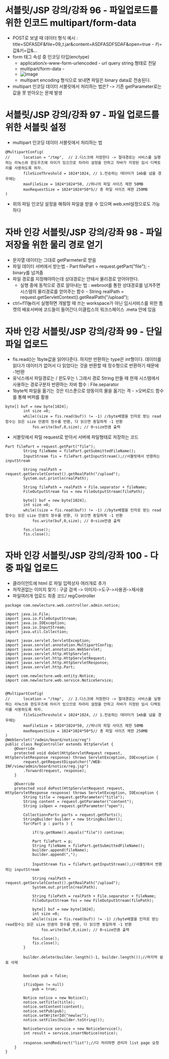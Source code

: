 # 서블릿/JSP 강의/강좌 96 - 파일업로드를 위한 인코드 multipart/form-data
* POST로 보낼 때 데이터 형식 예시 : title=SDFASDF&file=09_t.jar&content=ASDFASDFSDAF&open=true  - 키=값&키=값&...
* form 태그 속성 중 인코딩 타입(enctype)
   * application/x-www-form-urlencoded - url query string 형태로 전달
   * multipart/form-data - 
   * ![image](https://user-images.githubusercontent.com/40667871/217547858-cc70fb3c-92cb-403f-87f3-064aa5f43263.png)
   * multipart encoding 형식으로 보내면 파일은 binary data로 전송된다.
* multipart 인코딩 데이터 서블릿에서 처리하는 법은? -> 기존 getParameter로는 값을 못 받아오는 문제 발생 

# 서블릿/JSP 강의/강좌 97 - 파일 업로드를 위한 서블릿 설정
* multipart 인코딩 데이터 서블릿에서 처리하는 법
```
@MultipartConfig(
//		location = "/tmp",  // 2.디스크에 저장한다 -> 절대경로는 서비스를 실행하는 리눅스와 윈도우즈에 차이가 있으므로 차라리 설정을 안하고 자바가 지정된 임시 디렉토리를 사용하도록 하자.
		fileSizeThreshold = 1024*1024, // 1.전송하는 데이터가 1mb를 넘을 경우에는
		maxFileSize = 1024*1024*50, //하나의 파일 사이즈 제한 50MB
		maxRequestSize = 1024*1024*50*5// 총 파일 사이즈 제한 250MB
)
```
* 위의 파일 인코딩 설정을 해줘야 파일을 받을 수 있으며 web.xml설정으로도 가능하다

# 자바 인강 서블릿/JSP 강의/강좌 98 - 파일 저장을 위한 물리 경로 얻기
* 문자열 데이터는 그대로 getParmeter로 받음
* 파일 데이터 서버에서 받는법 - 		Part filePart = request.getPart("file"); - binary를 넘겨줌
* 파일 경로를 지정해야하는데 상대경로는 안돼서 물리경로 얻어야한다.
   * 실행 중에 동적으로 경로 알아내는 법 : webroot를 통한 상대경로를 넘겨주면 시스템의 물리경로를 얻어주는 함수 - 		String realPath = request.getServletContext().getRealPath("/upload");
* ctrl+f11눌러서 실행하면 개발할 때 쓰는 workspace가 아닌 임시서비스를 위한 톰캣의 배포서버에 코드들이 들어간다.이클립스의 워크스페이스 .meta 안에 있음 

# 자바 인강 서블릿/JSP 강의/강좌 99 - 단일 파일 업로드
* fis.read()는 1byte값을 읽어다준다. 하지만 반환하는  type은 int형이다. 데이터를 읽다가 데이터가 없어서 다 읽었다는 것을 반환할 때 정수형으로 반환하기 때문에 -1반환
* 유닉스에서 파일경로는 / 윈도우는 \ 그래서 경로 String 만들 때 현재 시스템에서 사용하는 경로구분자 반환하는 자바 함수 : File.separator
* 1byte씩 파일을 옮기는 것은 티스푼으로 양동이의 물을 옮기는 격 - >오버로드 함수를 통해 버퍼를 활용
```
byte[] buf = new byte[1024];
		int size =0;
		while((size = fis.read(buf)) != -1) //byte배열을 인자로 받는 read함수는 읽은 size 만큼의 정수를 반환, 다 읽으면 동일하게 -1 반환
			fos.write(buf,0,size); // 0~size만큼 출력 
```
* 서블릿에서 파일 request로 받아서 서버에 파일형태로 저장하는 코드
```
Part filePart = request.getPart("file");
		String fileName = filePart.getSubmittedFileName();
		InputStream fis = filePart.getInputStream();//서블릿에서 반환하는 inputStream 
		
		String realPath = request.getServletContext().getRealPath("/upload");
		System.out.println(realPath);
		
		String filePath = realPath + File.separator + fileName;
		FileOutputStream fos = new FileOutputStream(filePath);
		
		byte[] buf = new byte[1024];
		int size =0;
		while((size = fis.read(buf)) != -1) //byte배열을 인자로 받는 read함수는 읽은 size 만큼의 정수를 반환, 다 읽으면 동일하게 -1 반환
			fos.write(buf,0,size); // 0~size만큼 출력
		
		fos.close();
		fis.close();
```

# 자바 인강 서블릿/JSP 강의/강좌 100 - 다중 파일 업로드
* 클라이언트에 html 로 파일 입력상자 여러개로 추가
* 저작권없는 이미지 찾기 : 구글 검색 -> 이미지->도구->사용권->재사용
* 파일여러개 업로드 최종 코드/ regController 
```
package com.newlecture.web.controller.admin.notice;

import java.io.File;
import java.io.FileOutputStream;
import java.io.IOException;
import java.io.InputStream;
import java.util.Collection;

import javax.servlet.ServletException;
import javax.servlet.annotation.MultipartConfig;
import javax.servlet.annotation.WebServlet;
import javax.servlet.http.HttpServlet;
import javax.servlet.http.HttpServletRequest;
import javax.servlet.http.HttpServletResponse;
import javax.servlet.http.Part;

import com.newlecture.web.entity.Notice;
import com.newlecture.web.service.NoticeService;


@MultipartConfig(
//		location = "/tmp",  // 2.디스크에 저장한다 -> 절대경로는 서비스를 실행하는 리눅스와 윈도우즈에 차이가 있으므로 차라리 설정을 안하고 자바가 지정된 임시 디렉토리를 사용하도록 하자.
		fileSizeThreshold = 1024*1024, // 1.전송하는 데이터가 1mb를 넘을 경우에는
		maxFileSize = 1024*1024*50, //하나의 파일 사이즈 제한 50MB
		maxRequestSize = 1024*1024*50*5// 총 파일 사이즈 제한 250MB
)
@WebServlet("/admin/board/notice/reg")
public class RegController extends HttpServlet {
	@Override
	protected void doGet(HttpServletRequest request, HttpServletResponse response) throws ServletException, IOException {
		request.getRequestDispatcher("/WEB-INF/view/admin/board/notice/reg.jsp")
		.forward(request, response);
	}
	
	@Override
	protected void doPost(HttpServletRequest request, HttpServletResponse response) throws ServletException, IOException {
		String title = request.getParameter("title");
		String content = request.getParameter("content");
		String isOpen = request.getParameter("open");
		
		Collection<Part> parts = request.getParts();
		StringBuilder builder = new StringBuilder();
		for(Part p : parts ) {
			
			if(!p.getName().equals("file")) continue;
			
			Part filePart = p;
			String fileName = filePart.getSubmittedFileName();
			builder.append(fileName);
			builder.append(",");
			
			InputStream fis = filePart.getInputStream();//서블릿에서 반환하는 inputStream 
			
			String realPath = request.getServletContext().getRealPath("/upload");
			System.out.println(realPath);
			
			String filePath = realPath + File.separator + fileName;
			FileOutputStream fos = new FileOutputStream(filePath);
			
			byte[] buf = new byte[1024];
			int size =0;
			while((size = fis.read(buf)) != -1) //byte배열을 인자로 받는 read함수는 읽은 size 만큼의 정수를 반환, 다 읽으면 동일하게 -1 반환
				fos.write(buf,0,size); // 0~size만큼 출력
			
			fos.close();
			fis.close();
		}
		
		builder.delete(builder.length()-1, builder.length());//마지막 쉼표 삭제
		
		
		boolean pub = false;
		
		if(isOpen != null)
			pub = true;
		
		Notice notice = new Notice();
		notice.setTitle(title);
		notice.setContent(content);
		notice.setPub(pub);
		notice.setWriterId("newlec");
		notice.setFiles(builder.toString());
		
		NoticeService service = new NoticeService();
		int result = service.insertNotice(notice);
		
		response.sendRedirect("list");//다 처리하면 관리자 list page 요청
	}
}

```

